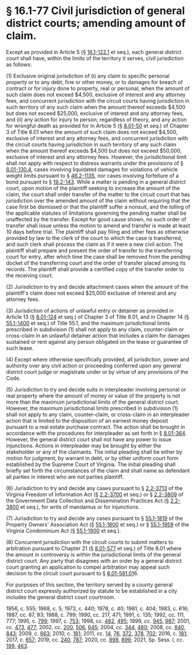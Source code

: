 # § 16.1-77 Civil jurisdiction of general district courts; amending amount of claim.

<p>Except as provided in Article 5 (§ <a href='/vacode/16.1-122.1/'>16.1-122.1</a> et seq.), each general district court shall have, within the limits of the territory it serves, civil jurisdiction as follows:</p><p>(1) Exclusive original jurisdiction of (i) any claim to specific personal property or to any debt, fine or other money, or to damages for breach of contract or for injury done to property, real or personal, when the amount of such claim does not exceed $4,500, exclusive of interest and any attorney fees, and concurrent jurisdiction with the circuit courts having jurisdiction in such territory of any such claim when the amount thereof exceeds $4,500 but does not exceed $25,000, exclusive of interest and any attorney fees, and (ii) any action for injury to person, regardless of theory, and any action for wrongful death as provided for in Article 5 (§ <a href='/vacode/8.01-50/'>8.01-50</a> et seq.) of Chapter 3 of Title 8.01 when the amount of such claim does not exceed $4,500, exclusive of interest and any attorney fees, and concurrent jurisdiction with the circuit courts having jurisdiction in such territory of any such claim when the amount thereof exceeds $4,500 but does not exceed $50,000, exclusive of interest and any attorney fees. However, the jurisdictional limit shall not apply with respect to distress warrants under the provisions of § <a href='/vacode/8.01-130.4/'>8.01-130.4</a>, cases involving liquidated damages for violations of vehicle weight limits pursuant to § <a href='/vacode/46.2-1135/'>46.2-1135</a>, nor cases involving forfeiture of a bond pursuant to § <a href='/vacode/19.2-143/'>19.2-143</a>. While a matter is pending in a general district court, upon motion of the plaintiff seeking to increase the amount of the claim, the court shall order transfer of the matter to the circuit court that has jurisdiction over the amended amount of the claim without requiring that the case first be dismissed or that the plaintiff suffer a nonsuit, and the tolling of the applicable statutes of limitations governing the pending matter shall be unaffected by the transfer. Except for good cause shown, no such order of transfer shall issue unless the motion to amend and transfer is made at least 10 days before trial. The plaintiff shall pay filing and other fees as otherwise provided by law to the clerk of the court to which the case is transferred, and such clerk shall process the claim as if it were a new civil action. The plaintiff shall prepare and present the order of transfer to the transferring court for entry, after which time the case shall be removed from the pending docket of the transferring court and the order of transfer placed among its records. The plaintiff shall provide a certified copy of the transfer order to the receiving court.</p><p>(2) Jurisdiction to try and decide attachment cases when the amount of the plaintiff's claim does not exceed $25,000 exclusive of interest and any attorney fees.</p><p>(3) Jurisdiction of actions of unlawful entry or detainer as provided in Article 13 (§ <a href='/vacode/8.01-124/'>8.01-124</a> et seq.) of Chapter 3 of Title 8.01, and in Chapter 14 (§ <a href='/vacode/55.1-1400/'>55.1-1400</a> et seq.) of Title 55.1, and the maximum jurisdictional limits prescribed in subdivision (1) shall not apply to any claim, counter-claim or cross-claim in an unlawful detainer action that includes a claim for damages sustained or rent against any person obligated on the lease or guarantee of such lease.</p><p>(4) Except where otherwise specifically provided, all jurisdiction, power and authority over any civil action or proceeding conferred upon any general district court judge or magistrate under or by virtue of any provisions of the Code.</p><p>(5) Jurisdiction to try and decide suits in interpleader involving personal or real property where the amount of money or value of the property is not more than the maximum jurisdictional limits of the general district court. However, the maximum jurisdictional limits prescribed in subdivision (1) shall not apply to any claim, counter-claim, or cross-claim in an interpleader action that is limited to the disposition of an earnest money deposit pursuant to a real estate purchase contract. The action shall be brought in accordance with the procedures for interpleader as set forth in § <a href='/vacode/8.01-364/'>8.01-364</a>. However, the general district court shall not have any power to issue injunctions. Actions in interpleader may be brought by either the stakeholder or any of the claimants. The initial pleading shall be either by motion for judgment, by warrant in debt, or by other uniform court form established by the Supreme Court of Virginia. The initial pleading shall briefly set forth the circumstances of the claim and shall name as defendant all parties in interest who are not parties plaintiff.</p><p>(6) Jurisdiction to try and decide any cases pursuant to § <a href='/vacode/2.2-3713/'>2.2-3713</a> of the Virginia Freedom of Information Act (§ <a href='/vacode/2.2-3700/'>2.2-3700</a> et seq.) or § <a href='/vacode/2.2-3809/'>2.2-3809</a> of the Government Data Collection and Dissemination Practices Act (§ <a href='/vacode/2.2-3800/'>2.2-3800</a> et seq.), for writs of mandamus or for injunctions.</p><p>(7) Jurisdiction to try and decide any cases pursuant to § <a href='/vacode/55.1-1819/'>55.1-1819</a> of the Property Owners' Association Act (§ <a href='/vacode/55.1-1800/'>55.1-1800</a> et seq.) or § <a href='/vacode/55.1-1959/'>55.1-1959</a> of the Virginia Condominium Act (§ <a href='/vacode/55.1-1900/'>55.1-1900</a> et seq.).</p><p>(8) Concurrent jurisdiction with the circuit courts to submit matters to arbitration pursuant to Chapter 21 (§ <a href='/vacode/8.01-577/'>8.01-577</a> et seq.) of Title 8.01 where the amount in controversy is within the jurisdictional limits of the general district court. Any party that disagrees with an order by a general district court granting an application to compel arbitration may appeal such decision to the circuit court pursuant to § <a href='/vacode/8.01-581.01/'>8.01-581.01</a>6.</p><p>For purposes of this section, the territory served by a county general district court expressly authorized by statute to be established in a city includes the general district court courtroom.</p><p>1956, c. 555; 1968, c. 5; 1973, c. 440; 1978, c. 40; 1981, c. 404; 1983, c. 616; 1987, cc. 87, 93; 1988, c. 799; 1990, cc. 217, 471; 1991, c. 135; 1992, cc. 111, 777; 1995, c. <a href='http://lis.virginia.gov/cgi-bin/legp604.exe?951+ful+CHAP0799'>799</a>; 1997, c. <a href='http://lis.virginia.gov/cgi-bin/legp604.exe?971+ful+CHAP0753'>753</a>; 1998, cc. <a href='http://lis.virginia.gov/cgi-bin/legp604.exe?981+ful+CHAP0482'>482</a>, <a href='http://lis.virginia.gov/cgi-bin/legp604.exe?981+ful+CHAP0495'>495</a>; 1999, cc. <a href='http://lis.virginia.gov/cgi-bin/legp604.exe?991+ful+CHAP0945'>945</a>, <a href='http://lis.virginia.gov/cgi-bin/legp604.exe?991+ful+CHAP0987'>987</a>; 2001, cc. <a href='http://lis.virginia.gov/cgi-bin/legp604.exe?011+ful+CHAP0473'>473</a>, <a href='http://lis.virginia.gov/cgi-bin/legp604.exe?011+ful+CHAP0477'>477</a>; 2002, cc. <a href='http://lis.virginia.gov/cgi-bin/legp604.exe?021+ful+CHAP0200'>200</a>, <a href='http://lis.virginia.gov/cgi-bin/legp604.exe?021+ful+CHAP0506'>506</a>, <a href='http://lis.virginia.gov/cgi-bin/legp604.exe?021+ful+CHAP0645'>645</a>; 2004, cc. <a href='http://lis.virginia.gov/cgi-bin/legp604.exe?041+ful+CHAP0344'>344</a>, <a href='http://lis.virginia.gov/cgi-bin/legp604.exe?041+ful+CHAP0460'>460</a>; 2008, cc. <a href='http://lis.virginia.gov/cgi-bin/legp604.exe?081+ful+CHAP0840'>840</a>, <a href='http://lis.virginia.gov/cgi-bin/legp604.exe?081+ful+CHAP0843'>843</a>; 2009, c. <a href='http://lis.virginia.gov/cgi-bin/legp604.exe?091+ful+CHAP0663'>663</a>; 2010, c. <a href='http://lis.virginia.gov/cgi-bin/legp604.exe?101+ful+CHAP0181'>181</a>; 2011, cc. <a href='http://lis.virginia.gov/cgi-bin/legp604.exe?111+ful+CHAP0014'>14</a>, <a href='http://lis.virginia.gov/cgi-bin/legp604.exe?111+ful+CHAP0076'>76</a>, <a href='http://lis.virginia.gov/cgi-bin/legp604.exe?111+ful+CHAP0372'>372</a>, <a href='http://lis.virginia.gov/cgi-bin/legp604.exe?111+ful+CHAP0378'>378</a>, <a href='http://lis.virginia.gov/cgi-bin/legp604.exe?111+ful+CHAP0702'>702</a>; 2016, c. <a href='http://lis.virginia.gov/cgi-bin/legp604.exe?161+ful+CHAP0181'>181</a>; 2017, c. <a href='http://lis.virginia.gov/cgi-bin/legp604.exe?171+ful+CHAP0657'>657</a>; 2019, cc. <a href='http://lis.virginia.gov/cgi-bin/legp604.exe?191+ful+CHAP0240'>240</a>, <a href='http://lis.virginia.gov/cgi-bin/legp604.exe?191+ful+CHAP0787'>787</a>; 2020, cc. <a href='http://lis.virginia.gov/cgi-bin/legp604.exe?201+ful+CHAP0898'>898</a>, <a href='http://lis.virginia.gov/cgi-bin/legp604.exe?201+ful+CHAP0899'>899</a>; 2021, Sp. Sess. I, cc. <a href='http://lis.virginia.gov/cgi-bin/legp604.exe?212+ful+CHAP0199'>199</a>, <a href='http://lis.virginia.gov/cgi-bin/legp604.exe?212+ful+CHAP0463'>463</a>.</p>